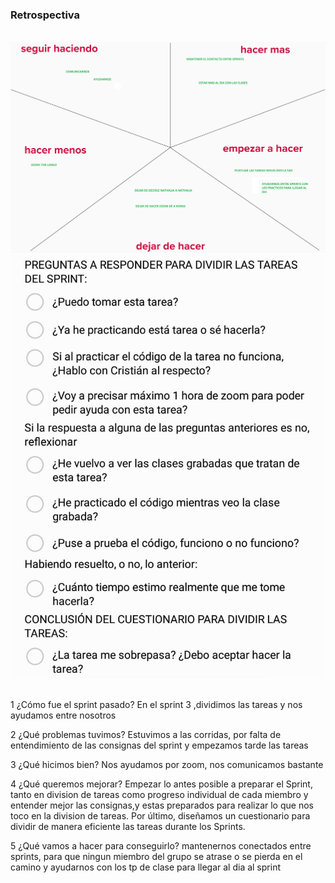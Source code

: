 <h3>Retrospectiva</h3>
<br>

<img src="extra/images/starfish.png">
<br>
<img src="extra/images/Cuestionario para dividir preguntas Sprint.jpeg">
<br>
<br>


1 ¿Cómo fue el sprint pasado? En el sprint 3 ,dividimos las tareas y nos ayudamos entre nosotros

2 ¿Qué problemas tuvimos? Estuvimos a las corridas, por falta de entendimiento de las consignas del sprint y empezamos tarde las tareas

3 ¿Qué hicimos bien? Nos ayudamos por zoom, nos comunicamos bastante

4 ¿Qué queremos mejorar? Empezar lo antes posible a preparar el Sprint, tanto en division de tareas como progreso individual de cada miembro y entender mejor las consignas,y estas preparados para realizar lo que nos toco en la division de tareas. Por último, diseñamos un cuestionario para dividir de manera eficiente las tareas durante los Sprints.

5 ¿Qué vamos a hacer para conseguirlo? mantenernos conectados entre sprints, para que ningun miembro del grupo se atrase o se pierda en el camino y ayudarnos con los tp de clase para llegar al dia al sprint
